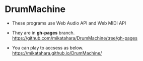 # DrumMachine
- These programs use Web Audio API and Web MIDI API
- They are in <b>gh-pages</b> branch.
https://github.com/mikatahara/DrumMachine/tree/gh-pages

- You can play to accsess as below. 
https://mikatahara.github.io/DrumMachine/
